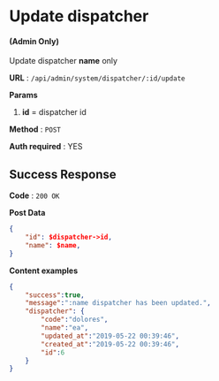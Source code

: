 # Update dispatcher

#### (**Admin Only**)

Update dispatcher **name** only

**URL** : `/api/admin/system/dispatcher/:id/update`

**Params**
1. **id** = dispatcher id

**Method** : `POST`

**Auth required** : YES

## Success Response

**Code** : `200 OK`

**Post Data**

```json
{
    "id": $dispatcher->id,
    "name": $name,
}
```

**Content examples**

```json
{
    "success":true,
    "message":":name dispatcher has been updated.",
    "dispatcher": {
        "code":"dolores",
        "name":"ea",
        "updated_at":"2019-05-22 00:39:46",
        "created_at":"2019-05-22 00:39:46",
        "id":6
    }
}
```
